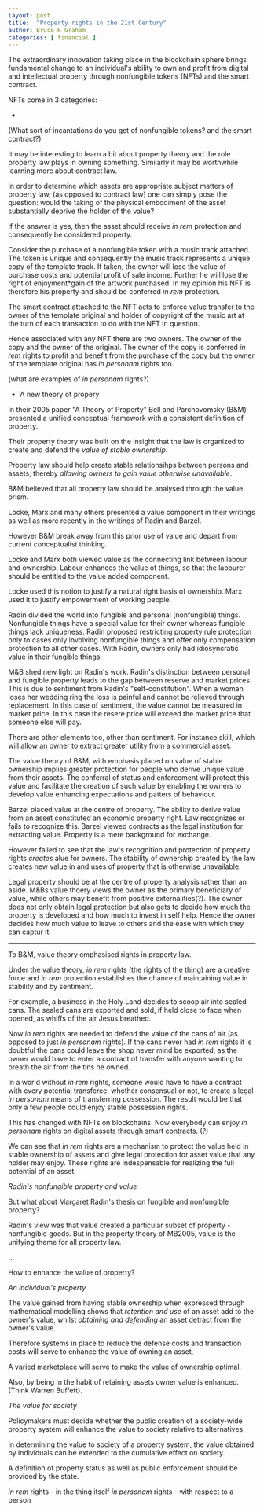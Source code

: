 ```yaml
---
layout: post
title:  "Property rights in the 21st Century"
author: Bruce R Graham
categories: [ financial ]
---
```




The extraordinary innovation taking place in the blockchain sphere brings fundamental change to an individual's ability to own and profit from digital and intellectual property through nonfungible tokens (NFTs) and the smart contract.

NFTs come in 3 categories:

- 
  
(What sort of incantations do you get of nonfungible tokens? and the smart contract?)

It may be interesting to learn a bit about property theory and the role property law plays in owning something. Similarly it may be worthwhile learning more about contract law.

In order to determine which assets are appropriate subject matters of property
law, (as opposed to contract law) one can simply pose the question: would the taking of the physical embodiment of the asset substantially deprive the holder of the value?

If the answer is yes, then the asset should receive *in rem* protection
and consequently be considered property. 

Consider the purchase of a nonfungible token with a music track attached. The token is unique and consequently the music track represents a unique copy of the template track. If taken, the owner will lose the value of purchase costs and potential profit of sale income. Further he will lose the right of enjoyment*gain of the artwork purchased. In my opinion his NFT is therefore his property and should be conferred *in rem* protection.

The smart contract attached to the NFT acts to enforce value transfer to the owner of the template original and holder of copyright of the music art at the turn of each transaction to do with the NFT in question.

Hence associated with any NFT there are two owners. The owner of the copy and the owner of the original. The owner of the copy is conferred *in rem* rights to profit and benefit from the purchase of the copy but the owner of the template original has *in personam* rights too.

(what are examples of *in personam* rights?)

* A new theory of propery

In their 2005 paper "A Theory of Property" Bell and Parchovomsky (B&M) presented a unified conceptual framework with a consistent definition of property.

Their property theory was built on the insight that the law is organized to create and defend the *value of stable ownership*.

Property law should help create stable relationsihps between persons and assets, thereby *allowing owners to gain value otherwise unavailable*.

B&M believed that all property law should be analysed through the value prism.

Locke, Marx and many others presented a value component in their writings as well as more recently in the writings of Radin and Barzel.

However B&M break away from this prior use of value and depart from current conceptualist thinking.

Locke and Marx both viewed value as the connecting link between labour and ownership. Labour enhances the value of things, so that the labourer should be entitled to the value added component.

Locke used this notion to justify a natural right basis of ownership. Marx used it to justify empowerment of working people.

Radin divided the world into fungible and personal (nonfungible) things. Nonfungible things have a special value for their owner whereas fungible things lack uniqueness. Radin proposed restricting property rule protection only to cases only involving nonfungible things and offer only compensation protection to all other cases. With Radin, owners only had idiosyncratic value in their fungible things.

M&B shed new light on Radin's work. Radin's distinction between personal and fungible property leads to the gap between reserve and market prices. This is due to sentiment from Radin's "self-constitution". When a woman loses her wedding ring the loss is painful and cannot be relieved through replacement. In this case of sentiment, the value cannot be measured in market price. In this case the resere price will exceed the market price that someone else will pay.

There are other elements too, other than sentiment. For instance skill, which will allow an owner to extract greater utility from a commercial asset.

The value theory of B&M, with emphasis placed on value of stable ownership implies greater protection for people who derive unique value from their assets. The conferral of status and enforcement will protect this value and facilitate the creation of such value by enabling the owners to develop value enhancing expectations and patters of behaviour.

Barzel placed value at the centre of property. The ability to derive value from an asset constituted an economic property right. Law recognizes or fails to recognize this. Barzel viewed contracts as the legal institution for extracting value. Property is a mere background for exchange.

However failed to see that the law's recognition and protection of property rights *creates* alue for owners. The stability of ownership created by the law creates new value in and uses of property that is otherwise unavailable.

Legal property should be at the centre of property analysis rather than an aside. M&Bs value thoery views the owner as the primary beneficiary of value, while others may benefit from positive externalities(?). The owner does not only obtain legal protection but also gets to decide how much the property is developed and how much to invest in self help. Hence the owner decides how much value to leave to others and the ease with which they can captur it.


--------------------------------------------------


To B&M, value theory emphasised rights in property law. 

Under the value theory, *in rem* rights (the rights of the thing) are a creative force and *in rem* protection establishes the chance of maintaining value in stability and by sentiment.

For example, a business in the Holy Land decides to scoop air into sealed cans.  The sealed cans are exported and sold, if held close to face when opened, as whiffs of the air Jesus breathed.

Now *in rem* rights are needed to defend the value of the cans of air (as opposed to just *in personam* rights). If the cans never had *in rem* rights it is doubtful the cans could leave the shop never mind be exported, as the owner would have to enter a contract of transfer with anyone wanting to breath the air from the tins he owned.

In a world without *in rem* rights, someone would have to have a contract with every potential transferee, whether consensual or not, to create a legal *in personam* means of transferring possession. The result would be that only a few people could enjoy stable possession rights.

This has changed with NFTs on blockchains. Now everybody can enjoy *in personam* rights on digital assets through smart contracts. (?)

We can see that *in rem* rights are a mechanism to protect the value held in stable ownership of assets and give legal protection for asset value that any holder may enjoy. These rights are indespensable for realizing the full potential of an asset.

*Radin's nonfungible property and value*

But what about Margaret Radin's thesis on fungible and nonfungible property?

Radin's view was that value created a particular subset of property - nonfungible goods. But in the property theory of MB2005, value is the unifying theme for all property law. 


...

How to enhance the value of property?

*An individual's property*

The value gained from having stable ownership when expressed through mathematical modelling shows that *retention and use* of an asset add to the owner's value, whilst *obtaining and defending* an asset detract from the owner's value.

Therefore systems in place to reduce the defense costs and transaction costs will serve to enhance the value of owning an asset.

A varied marketplace will serve to make the value of ownership optimal.

Also, by being in the habit of retaining assets owner value is enhanced. (Think Warren Buffett).

*The value for society*

Policymakers must decide whether the public creation of a society-wide property system will enhance the value to society relative to alternatives.

In determining the value to society of a property system, the value obtained by individuals can be extended to the cumulative effect on society.

A definition of property status as well as public enforcement should be provided by the state.



*in rem* rights - in the thing itself
*in personam* rights - with respect to a person

